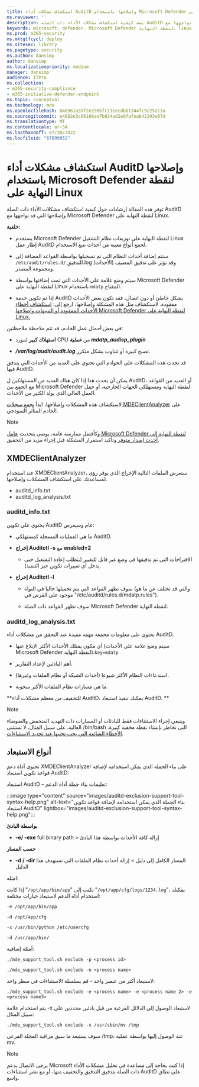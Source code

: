 ```yaml
---
title: استكشاف مشكلات أداء AuditD وإصلاحها باستخدام Microsoft Defender لنقطة النهاية على Linux
ms.reviewer: ''
description: يصف كيفية استكشاف مشكلات الأداء ذات الصلة AuditD وإصلاحها التي قد تواجهها مع Microsoft Defender ل Linux.
keywords: microsoft، defender، Microsoft Defender لنقطة النهاية، linux، استكشاف الأخطاء وإصلاحها، AuditD، XMDEClientAnalyzer، التثبيت، النشر، إزالة التثبيت
ms.prod: m365-security
ms.mktglfcycl: deploy
ms.sitesec: library
ms.pagetype: security
ms.author: dansimp
author: dansimp
ms.localizationpriority: medium
manager: dansimp
audience: ITPro
ms.collection:
- m365-security-compliance
- m365-initiative-defender-endpoint
ms.topic: conceptual
ms.technology: mde
ms.openlocfilehash: 840961a39f2e298bfc11eecdbb1344fc9c252c3a
ms.sourcegitcommit: e4882e3c66166ea7b834ad2e8fafeab42293e07d
ms.translationtype: MT
ms.contentlocale: ar-SA
ms.lasthandoff: 07/30/2022
ms.locfileid: "67099052"
---
```

# <a name="troubleshoot-auditd-performance-issues-with-microsoft-defender-for-endpoint-on-linux"></a>استكشاف مشكلات أداء AuditD وإصلاحها باستخدام Microsoft Defender لنقطة النهاية على Linux 

توفر هذه المقالة إرشادات حول كيفية استكشاف مشكلات الأداء ذات الصلة AuditD وإصلاحها التي قد تواجهها مع Microsoft Defender لنقطة النهاية على Linux. 

**خلفية:** 

- يستخدم Microsoft Defender لنقطة النهاية على توزيعات نظام التشغيل Linux إطار عمل AuditD لجمع أنواع معينة من أحداث تتبع الاستخدام. 

- ستتم إضافة أحداث النظام التي تم تسجيلها بواسطة القواعد المضافة إلى `/etc/audit/rules.d/` التدقيق.log (الأحداث) وقد تؤثر على تدقيق المضيف ومجموعة المصدر.  

- سيتم وضع علامة على الأحداث التي تمت إضافتها بواسطة Microsoft Defender لنقطة النهاية على Linux باستخدام `mdatp` المفتاح. 

- إذا تم تكوين خدمة AuditD بشكل خاطئ أو دون اتصال، فقد تكون بعض الأحداث مفقودة. لاستكشاف مثل هذه المشكلة وإصلاحها، ارجع إلى: [استكشاف أخطاء الأحداث المفقودة أو التنبيهات وإصلاحها Microsoft Defender لنقطة النهاية على Linux.](linux-support-events.md)

في بعض أحمال عمل الخادم، قد تتم ملاحظة ملاحظتين: 

- **استهلاك كبير** لمورد CPU من **_عملية mdatp_audisp_plugin_** . 

- ***/var/log/audit/audit.log*** تصبح كبيرة أو تتناوب بشكل متكرر. 

قد تحدث هذه المشكلات على الخوادم التي تحتوي على العديد من الأحداث التي يتدفق فيها AuditD.  

يمكن أن يحدث هذا إذا كان هناك العديد من المستهلكين ل AuditD، أو العديد من القواعد مع الجمع بين Microsoft Defender لنقطة النهاية ومستهلكي الجهات الخارجية، أو حمل العمل العالي الذي يولد الكثير من الأحداث. 

لاستكشاف هذه المشكلات وإصلاحها، ابدأ [بجمع سجلات MDEClientAnalyzer](run-analyzer-macos-linux.md) على الخادم المتأثر النموذجي. 

> [!NOTE]
> وكأفضل ممارسة عامة، يوصى بتحديث [عامل Microsoft Defender لنقطة النهاية إلى أحدث إصدار متوفر](linux-whatsnew.md) وتأكيد استمرار المشكلة قبل إجراء مزيد من التحقيق.


## <a name="xmdeclientanalyzer"></a>XMDEClientAnalyzer 

عند استخدام XMDEClientAnalyzer، ستعرض الملفات التالية الإخراج الذي يوفر رؤى لمساعدتك على استكشاف المشكلات وإصلاحها.
- auditd_info.txt
- auditd_log_analysis.txt


### <a name="auditd_infotxt"></a>auditd_info.txt

يحتوي على تكوين AuditD عام وسيعرض:

- ما هي العمليات المسجلة كمستهلكي AuditD. 

- **إخراج Auditctl -s** مع **enabled=2**  

    - الاقتراحات التي تم تدقيقها في وضع غير قابل للتغيير (يتطلب إعادة التشغيل حتى يدخل أي تغييرات تكوين حيز التنفيذ). 

- **إخراج Auditctl -l**  

    - سوف تظهر القواعد التي يتم تحميلها حاليا في النواة (والتي قد تختلف عن ما هو موجود على القرص في "/etc/auditd/rules.d/mdatp.rules"). 
    
    - سوف تظهر القواعد ذات الصلة Microsoft Defender لنقطة النهاية. 
    
### <a name="auditd_log_analysistxt"></a>auditd_log_analysis.txt

يحتوي على معلومات مجمعة مهمة مفيدة عند التحقق من مشكلات أداء AuditD.  

- أي مكون يمتلك الأحداث الأكثر الإبلاغ عنها (سيتم وضع علامة على الأحداث Microsoft Defender لنقطة النهاية).`key=mdatp` 

- أهم البادئين لإعداد التقارير. 

- استدعاءات النظام الأكثر شيوعا (أحداث الشبكة أو نظام الملفات وغيرها). 

- ما هي مسارات نظام الملفات الأكثر سخونة. 

**للتخفيف من معظم مشكلات أداء AuditD، يمكنك تنفيذ استبعاد AuditD. **

> [!NOTE]
> وينبغي إجراء الاستثناءات فقط للبادئات أو المسارات ذات التهديد المنخفض والضوضاء العالية. على سبيل المثال، لا تستثني /bin/bash التي تخاطر بإنشاء نقطة مخفية كبيرة.
> [الأخطاء الشائعة التي يجب تجنبها عند تحديد الاستثناءات](/microsoft-365/security/defender-endpoint/common-exclusion-mistakes-microsoft-defender-antivirus).



## <a name="exclusion-types"></a>أنواع الاستبعاد 

تحتوي أداة دعم XMDEClientAnalyzer على بناء الجملة الذي يمكن استخدامه لإضافة قواعد تكوين استبعاد AuditD: 

استبعاد AuditD – تعليمات بناء جملة أداة الدعم:

:::image type="content" source="images/auditd-exclusion-support-tool-syntax-help.png" alt-text="بناء الجملة الذي يمكن استخدامه لإضافة قواعد تكوين استبعاد AuditD" lightbox="images/auditd-exclusion-support-tool-syntax-help.png":::

**بواسطة البادئ** 

- **-e/ -exe** full binary path > إزالة كافة الأحداث بواسطة هذا البادئ 

**حسب المسار** 

- **-d / -dir** المسار الكامل إلى دليل > إزالة أحداث نظام الملفات التي تستهدف هذا الدليل 

امثله: 

إذا كانت "`/opt/app/bin/app`" تكتب إلى "`/opt/app/cfg/logs/1234.log`"، يمكنك استخدام أداة الدعم لاستبعاد خيارات مختلفة: 

`-e /opt/app/bin/app`

`-d /opt/app/cfg`

`-x /usr/bin/python /etc/usercfg` 

`-d /usr/app/bin/`

أمثلة إضافية: 

`./mde_support_tool.sh exclude -p <process id>`

`./mde_support_tool.sh exclude -e <process name>`

لاستبعاد أكثر من عنصر واحد - قم بسلسلة الاستثناءات في سطر واحد: 

`./mde_support_tool.sh exclude -e <process name> -e <process name 2> -e <process name3>`
 
يتم استخدام علامة -x لاستبعاد الوصول إلى الدلائل الفرعية من قبل بادئين محددين على سبيل المثال: 

`./mde_support_tool.sh exclude -x /usr/sbin/mv /tmp`

سوف يستبعد ما سبق مراقبة المجلد الفرعي /tmp، عند الوصول إليها بواسطة عملية mv. 

 
> [!NOTE]
> يرجى الاتصال بدعم Microsoft إذا كنت بحاجة إلى مساعدة في تحليل مشكلات الأداء ذات الصلة بتدقيق التدقيق والتخفيف منها، أو مع نشر استثناءات AuditD على نطاق واسع. 


